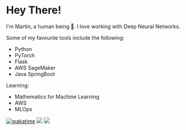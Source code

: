 # Hey There!

I'm Martin, a human being 🤖. I love working with Deep Neural Networks.

Some of my favourite tools include the following:

- Python
- PyTorch
- Flask
- AWS SageMaker
- Java SpringBoot

Learning:
- Mathematics for Machine Learning
- AWS
- MLOps


[![wakatime](https://wakatime.com/badge/user/f5e0ae39-026a-48dd-9f02-dbc0ccb66f37.svg)](https://wakatime.com/@f5e0ae39-026a-48dd-9f02-dbc0ccb66f37)
![](https://komarev.com/ghpvc/?username=martinoywa&color=blue)
![](https://www.codewars.com/users/martinoywa/badges/small)
